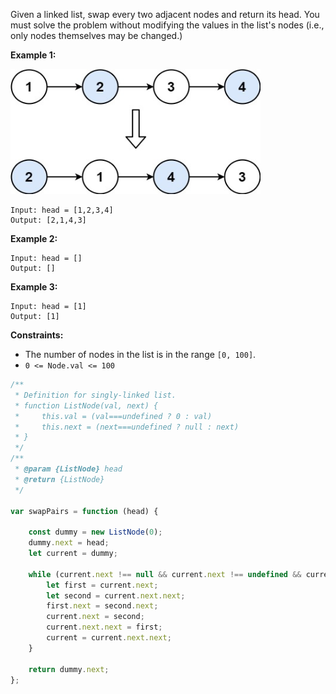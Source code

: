 Given a linked list, swap every two adjacent nodes and return its head. You must solve the problem without modifying the values in the list's nodes (i.e., only nodes themselves may be changed.)

 
__Example 1:__

<img src="../src/Asset/swap_ex1.jpg" width="400" height="200">

```
Input: head = [1,2,3,4]
Output: [2,1,4,3]
```

__Example 2:__
```
Input: head = []
Output: []
```

__Example 3:__
```
Input: head = [1]
Output: [1]
``` 

__Constraints:__

* The number of nodes in the list is in the range `[0, 100]`.
* `0 <= Node.val <= 100`

```javascript
/**
 * Definition for singly-linked list.
 * function ListNode(val, next) {
 *     this.val = (val===undefined ? 0 : val)
 *     this.next = (next===undefined ? null : next)
 * }
 */
/**
 * @param {ListNode} head
 * @return {ListNode}
 */

var swapPairs = function (head) {

    const dummy = new ListNode(0);
    dummy.next = head;
    let current = dummy;

    while (current.next !== null && current.next !== undefined && current.next.next !== null) {
        let first = current.next;
        let second = current.next.next;
        first.next = second.next;
        current.next = second;
        current.next.next = first;
        current = current.next.next;
    }

    return dummy.next;
};
```